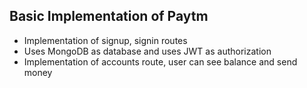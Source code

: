 ## Basic Implementation of Paytm
- Implementation of signup, signin routes
- Uses MongoDB as database and uses JWT as authorization
- Implementation of accounts route, user can see balance and send money